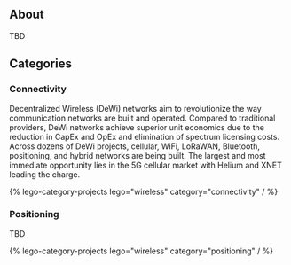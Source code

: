 ## About

TBD

## Categories

### Connectivity

Decentralized Wireless (DeWi) networks aim to revolutionize the way communication networks are built and operated. Compared to traditional providers, DeWi networks achieve superior unit economics due to the reduction in CapEx and OpEx and elimination of spectrum licensing costs. Across dozens of DeWi projects, cellular, WiFi, LoRaWAN, Bluetooth, positioning, and hybrid networks are being built. The largest and most immediate opportunity lies in the 5G cellular market with Helium and XNET leading the charge.

{% lego-category-projects lego="wireless" category="connectivity" / %}

### Positioning

TBD

{% lego-category-projects lego="wireless" category="positioning" / %}
